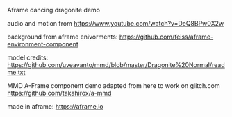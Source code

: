 Aframe dancing dragonite demo

audio and motion from https://www.youtube.com/watch?v=DeQ8BPw0X2w

background from aframe enivorments: https://github.com/feiss/aframe-environment-component 

model credits: https://github.com/uveavanto/mmd/blob/master/Dragonite%20Normal/readme.txt 

MMD A-Frame component demo adapted from here to work on glitch.com https://github.com/takahirox/a-mmd

made in aframe: https://aframe.io

